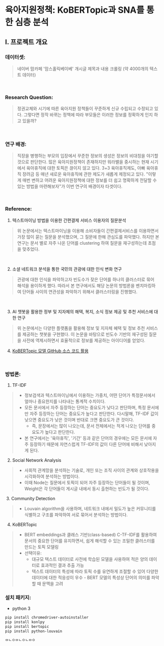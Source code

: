 # 육아지원정책: KoBERTopic과 SNA를 통한 심층 분석 

## I. 프로젝트 개요

### 데이터셋: 
> 네이버 맘카페 '맘스홀릭베이베' 개시글 제목과 내용 크롤링 (약 4000개의 텍스트 데이터)

​

### Research Question: 

> 정권교체와 시기에 따른 육아지원 정책들이 꾸준하게 신규 수립되고 수정되고 있다. 그렇다면 정작 바뀌는 정책에 따라 부모들은 이러한 정보를 정확하게 인지 하고 있을까?

</br>

### 연구 배경:

> 직장을 병행하는 부모의 입장에서 꾸준한 정보의 생성은 정보의 비대칭을 야기할 것으로 판단한다. 많은 육아지원정책이 존재하지만 워라밸을 중시하는 현재 시기에서 육아휴직에 대한 토픽은 끊이지 않고 있다. 3+3 육아휴직제도, 아빠 육아휴직 장려금 등 매년 새로운 육아휴직에 관한 제도가 새롭게 제정되고 있다. "이렇게 매번 변하고 어려운 육아지원정책에 대한 정보를 더 쉽고 명확하게 전달할 수 있는 방법을 마련해보자"가 이번 연구의 배경이자 타겟이다.

​

### Reference:
1. 텍스트마이닝 방법을 이용한 간편결제 서비스 이용자의 질문분석
> 위 논문에서는 텍스트마이닝을 이용해 소비자들이 간편결제서비스를 이용하면서 가장 많이 묻는 질문을 분석했으며, 그 질문에 한해 관심도를 파악했다. 하지만 본 연구는 문서 별로 자주 나온 단어를 clustering 하여 질문을 재구성하는데 초점을 맞추었다.

​

2. 소셜 네트워크 분석을 통한 국민의 관광에 대한 인식 변화 연구
> 관광에 대한 인식을 파악하고자 빈도수가 잦은 단어를 하나의 클러스터로 묶어 해석을 용이하게 했다. 따라서 본 연구에서도 해당 논문의 방법론을 벤치마킹하여 단어들 사이의 연관성을 파악하기 위해서 클러스터링을 진행했다.

​

3. AI 챗봇을 활용한 정부 및 지자체의 해택, 복지, 소식 정보 제공 및 추천 서비스에 대한 연구 
> 위 논문에서는 다양한 플랫폼을 활용해 정보 및 지자체 혜택 및 정보 추천 서비스를 제공하는 챗봇을 구현했다. 이 논문을 바탕으로 빈도수 기반의 재구성된 질문을 사전에 역제시하면서 효율적으로 정보를 제공하는 아이디어를 얻었다.


4. [KoBERTopic 모델 GitHub 소스 코드 활용](https://github.com/ukairia777/KoBERTopic)
   

​

### 방법론:
1. TF-IDF

> -  정보검색과 텍스트마이닝에서 이용하는 가중치, 어떤 단어가 특정문서에서 얼마나 중요한지를 나타내는 통계적 수치이다.
> -  모든 문서에서 자주 등장하는 단어는 중요도가 낮다고 판단하며, 특정 문서에만 자주 등장하는 단어는 중요도가 높다고 판단한다. 다시말해, TF-IDF 값이 낮으면 중요도가 낮은 것이며 반대로 크면 중요도가 큰 것이다.
>    -  즉, 문장에서는 많이 나오는데, 문서 전체에서는 적게 나오는 단어를 중요도가 높다고 판단한다.
> -  본 연구에서는 '육아휴직', '기간' 등과 같은 단어의 경우에는 모든 문서에 자주 등장하기 때문에 자연스럽게 TF-IDF의 값이 다른 단어에 비해서 낮아지게 된다.



2. Social Network Analysis

> -  사회적 관계망을 분석하는 기술로, 개인 또는 조직 사이의 관계와 상호작용을 시각화하여 분석하는 방법이다.
> - 이때 Node는 질문에서 토픽이 되어 자주 등장하는 단어들이 될 것이며, Weight은 각 단어들이 게시글 내에서 동시 출현하는 빈도가 될 것이다.

​
3. Community Detection

> -  Louvain algorithm을 사용하며, 네트워크 내에서 밀도가 높은 커뮤니티를 식별하고 구조를 파악하여 서로 묶어서 분석하는 방법이다.


4. KoBERTopic
> -  BERT embeddings과 클래스 기반(class-based) C-TF-IDF를 활용하여 문서의 중요한 단어를 유지하면서, 쉽게 해석할 수 있는 조밀한 클러스터를 만드는 토픽 모델링
> -  선택이유:
>    -  대규모 텍스트 데이터로 사전에 학습된 모델을 사용하여 적은 양의 데이터로 효과적인 결과 추출 가능
>    -  텍스트 데이터의 특성에 따라 토픽 수를 유연하게 조절할 수 있어 다양한 데이터에 대한 적응성이 우수 - BERT 모델의 특성상 단어의 의미를 파악할 때 문맥을 고려


### 설치 패키지: 
- python 3

```bash
pip install chromedriver-autoinstaller
pip install konlpy
pip install bertopic
pip install python-louvain

ㅁㄴㅇㅁㄴㅇㄴㅁㅇ
